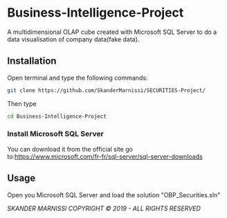 # Business-Intelligence-Project

A multidimensional OLAP cube created with Microsoft SQL Server to do a data visualisation of company data(fake data).

## Installation

Open terminal and type the following commands: 

```bash
git clone https://github.com/SkanderMarnissi/SECURITIES-Project/
```
Then type 

```bash
cd Business-Intelligence-Project
```
### Install Microsoft SQL Server

You can download it from the official site go to:https://www.microsoft.com/fr-fr/sql-server/sql-server-downloads 

## Usage

Open you Microsoft SQL Server and load the solution "OBP_Securities.sln"

*SKANDER MARNISSI COPYRIGHT © 2019 - ALL RIGHTS RESERVED*